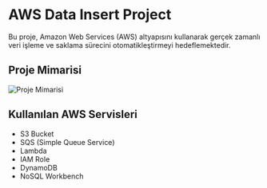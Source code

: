 # AWS Data Insert Project

Bu proje, Amazon Web Services (AWS) altyapısını kullanarak gerçek zamanlı veri işleme ve saklama sürecini otomatikleştirmeyi hedeflemektedir.

## Proje Mimarisi

![Proje Mimarisi](path/to/image.png)

## Kullanılan AWS Servisleri
- S3 Bucket
- SQS (Simple Queue Service)
- Lambda
- IAM Role
- DynamoDB
- NoSQL Workbench
